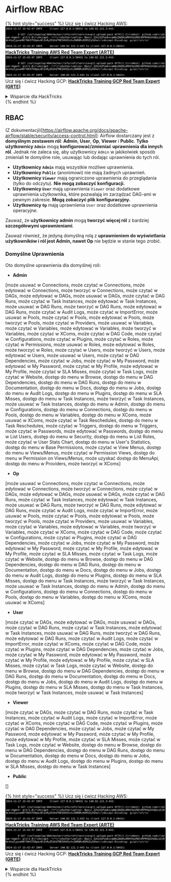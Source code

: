 # Airflow RBAC

{% hint style="success" %}
Ucz się i ćwicz Hacking AWS:<img src="../../.gitbook/assets/image (1).png" alt="" data-size="line">[**HackTricks Training AWS Red Team Expert (ARTE)**](https://training.hacktricks.xyz/courses/arte)<img src="../../.gitbook/assets/image (1).png" alt="" data-size="line">\
Ucz się i ćwicz Hacking GCP: <img src="../../.gitbook/assets/image (2).png" alt="" data-size="line">[**HackTricks Training GCP Red Team Expert (GRTE)**<img src="../../.gitbook/assets/image (2).png" alt="" data-size="line">](https://training.hacktricks.xyz/courses/grte)

<details>

<summary>Wsparcie dla HackTricks</summary>

* Sprawdź [**plany subskrypcyjne**](https://github.com/sponsors/carlospolop)!
* **Dołącz do** 💬 [**grupy Discord**](https://discord.gg/hRep4RUj7f) lub [**grupy telegramowej**](https://t.me/peass) lub **śledź** nas na **Twitterze** 🐦 [**@hacktricks\_live**](https://twitter.com/hacktricks\_live)**.**
* **Podziel się sztuczkami hackingowymi, przesyłając PR-y do** [**HackTricks**](https://github.com/carlospolop/hacktricks) i [**HackTricks Cloud**](https://github.com/carlospolop/hacktricks-cloud) repozytoriów github.

</details>
{% endhint %}

## RBAC

(Z dokumentacji)\[https://airflow.apache.org/docs/apache-airflow/stable/security/access-control.html]: Airflow dostarczany jest z **domyślnym zestawem ról**: **Admin**, **User**, **Op**, **Viewer** i **Public**. **Tylko użytkownicy `Admin`** mogą **konfigurować/zmieniać uprawnienia dla innych ról**. Jednak nie zaleca się, aby użytkownicy `Admin` w jakikolwiek sposób zmieniali te domyślne role, usuwając lub dodając uprawnienia do tych ról.

* **Użytkownicy `Admin`** mają wszystkie możliwe uprawnienia.
* **Użytkownicy `Public`** (anonimowi) nie mają żadnych uprawnień.
* **Użytkownicy `Viewer`** mają ograniczone uprawnienia do przeglądania (tylko do odczytu). **Nie mogą zobaczyć konfiguracji.**
* **Użytkownicy `User`** mają uprawnienia `Viewer` oraz dodatkowe uprawnienia użytkownika, które pozwalają im zarządzać DAG-ami w pewnym zakresie. **Mogą zobaczyć plik konfiguracyjny.**
* **Użytkownicy `Op`** mają uprawnienia `User` oraz dodatkowe uprawnienia operacyjne.

Zauważ, że **użytkownicy admin** mogą **tworzyć więcej ról** z bardziej **szczegółowymi uprawnieniami**.

Zauważ również, że jedyną domyślną rolą z **uprawnieniem do wyświetlania użytkowników i ról jest Admin, nawet Op** nie będzie w stanie tego zrobić.

### Domyślne Uprawnienia

Oto domyślne uprawnienia dla domyślnej roli:

* **Admin**

\[może usuwać w Connections, może czytać w Connections, może edytować w Connections, może tworzyć w Connections, może czytać w DAGs, może edytować w DAGs, może usuwać w DAGs, może czytać w DAG Runs, może czytać w Task Instances, może edytować w Task Instances, może usuwać w DAG Runs, może tworzyć w DAG Runs, może edytować w DAG Runs, może czytać w Audit Logs, może czytać w ImportError, może usuwać w Pools, może czytać w Pools, może edytować w Pools, może tworzyć w Pools, może czytać w Providers, może usuwać w Variables, może czytać w Variables, może edytować w Variables, może tworzyć w Variables, może czytać w XComs, może czytać w DAG Code, może czytać w Configurations, może czytać w Plugins, może czytać w Roles, może czytać w Permissions, może usuwać w Roles, może edytować w Roles, może tworzyć w Roles, może czytać w Users, może tworzyć w Users, może edytować w Users, może usuwać w Users, może czytać w DAG Dependencies, może czytać w Jobs, może czytać w My Password, może edytować w My Password, może czytać w My Profile, może edytować w My Profile, może czytać w SLA Misses, może czytać w Task Logs, może czytać w Website, dostęp do menu w Browse, dostęp do menu w DAG Dependencies, dostęp do menu w DAG Runs, dostęp do menu w Documentation, dostęp do menu w Docs, dostęp do menu w Jobs, dostęp do menu w Audit Logs, dostęp do menu w Plugins, dostęp do menu w SLA Misses, dostęp do menu w Task Instances, może tworzyć w Task Instances, może usuwać w Task Instances, dostęp do menu w Admin, dostęp do menu w Configurations, dostęp do menu w Connections, dostęp do menu w Pools, dostęp do menu w Variables, dostęp do menu w XComs, może usuwać w XComs, może czytać w Task Reschedules, dostęp do menu w Task Reschedules, może czytać w Triggers, dostęp do menu w Triggers, może czytać w Passwords, może edytować w Passwords, dostęp do menu w List Users, dostęp do menu w Security, dostęp do menu w List Roles, może czytać w User Stats Chart, dostęp do menu w User's Statistics, dostęp do menu w Base Permissions, może czytać w View Menus, dostęp do menu w Views/Menus, może czytać w Permission Views, dostęp do menu w Permission on Views/Menus, może uzyskać dostęp do MenuApi, dostęp do menu w Providers, może tworzyć w XComs]

* **Op**

\[może usuwać w Connections, może czytać w Connections, może edytować w Connections, może tworzyć w Connections, może czytać w DAGs, może edytować w DAGs, może usuwać w DAGs, może czytać w DAG Runs, może czytać w Task Instances, może edytować w Task Instances, może usuwać w DAG Runs, może tworzyć w DAG Runs, może edytować w DAG Runs, może czytać w Audit Logs, może czytać w ImportError, może usuwać w Pools, może czytać w Pools, może edytować w Pools, może tworzyć w Pools, może czytać w Providers, może usuwać w Variables, może czytać w Variables, może edytować w Variables, może tworzyć w Variables, może czytać w XComs, może czytać w DAG Code, może czytać w Configurations, może czytać w Plugins, może czytać w DAG Dependencies, może czytać w Jobs, może czytać w My Password, może edytować w My Password, może czytać w My Profile, może edytować w My Profile, może czytać w SLA Misses, może czytać w Task Logs, może czytać w Website, dostęp do menu w Browse, dostęp do menu w DAG Dependencies, dostęp do menu w DAG Runs, dostęp do menu w Documentation, dostęp do menu w Docs, dostęp do menu w Jobs, dostęp do menu w Audit Logs, dostęp do menu w Plugins, dostęp do menu w SLA Misses, dostęp do menu w Task Instances, może tworzyć w Task Instances, może usuwać w Task Instances, dostęp do menu w Admin, dostęp do menu w Configurations, dostęp do menu w Connections, dostęp do menu w Pools, dostęp do menu w Variables, dostęp do menu w XComs, może usuwać w XComs]

* **User**

\[może czytać w DAGs, może edytować w DAGs, może usuwać w DAGs, może czytać w DAG Runs, może czytać w Task Instances, może edytować w Task Instances, może usuwać w DAG Runs, może tworzyć w DAG Runs, może edytować w DAG Runs, może czytać w Audit Logs, może czytać w ImportError, może czytać w XComs, może czytać w DAG Code, może czytać w Plugins, może czytać w DAG Dependencies, może czytać w Jobs, może czytać w My Password, może edytować w My Password, może czytać w My Profile, może edytować w My Profile, może czytać w SLA Misses, może czytać w Task Logs, może czytać w Website, dostęp do menu w Browse, dostęp do menu w DAG Dependencies, dostęp do menu w DAG Runs, dostęp do menu w Documentation, dostęp do menu w Docs, dostęp do menu w Jobs, dostęp do menu w Audit Logs, dostęp do menu w Plugins, dostęp do menu w SLA Misses, dostęp do menu w Task Instances, może tworzyć w Task Instances, może usuwać w Task Instances]

* **Viewer**

\[może czytać w DAGs, może czytać w DAG Runs, może czytać w Task Instances, może czytać w Audit Logs, może czytać w ImportError, może czytać w XComs, może czytać w DAG Code, może czytać w Plugins, może czytać w DAG Dependencies, może czytać w Jobs, może czytać w My Password, może edytować w My Password, może czytać w My Profile, może edytować w My Profile, może czytać w SLA Misses, może czytać w Task Logs, może czytać w Website, dostęp do menu w Browse, dostęp do menu w DAG Dependencies, dostęp do menu w DAG Runs, dostęp do menu w Documentation, dostęp do menu w Docs, dostęp do menu w Jobs, dostęp do menu w Audit Logs, dostęp do menu w Plugins, dostęp do menu w SLA Misses, dostęp do menu w Task Instances]

* **Public**

\[]

{% hint style="success" %}
Ucz się i ćwicz Hacking AWS:<img src="../../.gitbook/assets/image (1).png" alt="" data-size="line">[**HackTricks Training AWS Red Team Expert (ARTE)**](https://training.hacktricks.xyz/courses/arte)<img src="../../.gitbook/assets/image (1).png" alt="" data-size="line">\
Ucz się i ćwicz Hacking GCP: <img src="../../.gitbook/assets/image (2).png" alt="" data-size="line">[**HackTricks Training GCP Red Team Expert (GRTE)**<img src="../../.gitbook/assets/image (2).png" alt="" data-size="line">](https://training.hacktricks.xyz/courses/grte)

<details>

<summary>Wsparcie dla HackTricks</summary>

* Sprawdź [**plany subskrypcyjne**](https://github.com/sponsors/carlospolop)!
* **Dołącz do** 💬 [**grupy Discord**](https://discord.gg/hRep4RUj7f) lub [**grupy telegramowej**](https://t.me/peass) lub **śledź** nas na **Twitterze** 🐦 [**@hacktricks\_live**](https://twitter.com/hacktricks\_live)**.**
* **Podziel się sztuczkami hackingowymi, przesyłając PR-y do** [**HackTricks**](https://github.com/carlospolop/hacktricks) i [**HackTricks Cloud**](https://github.com/carlospolop/hacktricks-cloud) repozytoriów github.

</details>
{% endhint %}
